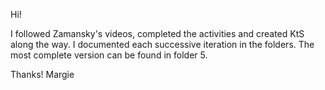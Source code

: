 Hi!

I followed Zamansky's videos, completed the activities and created KtS along the way.  I documented each successive iteration in the folders.  The most complete version can be found in folder 5.

Thanks!
Margie
